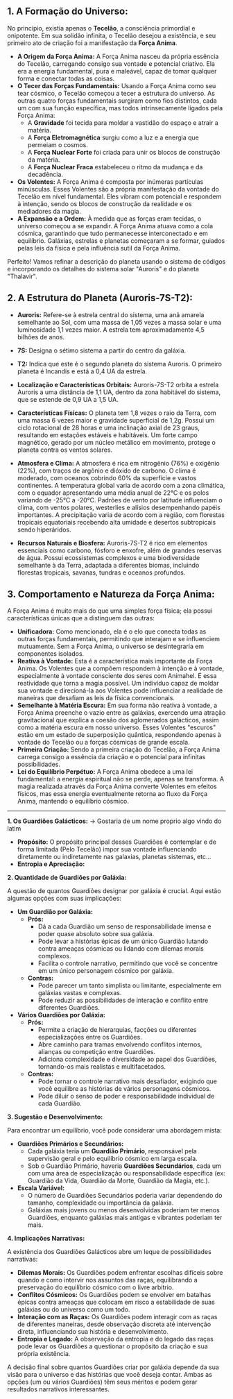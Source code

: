 ## 1. A Formação do Universo:

No princípio, existia apenas o **Tecelão**, a consciência primordial e onipotente. Em sua solidão infinita, o Tecelão desejou a existência, e seu primeiro ato de criação foi a manifestação da **Força Anima**.

* **A Origem da Força Anima:** A Força Anima nasceu da própria essência do Tecelão, carregando consigo sua vontade e potencial criativo. Ela era a energia fundamental, pura e maleável, capaz de tomar qualquer forma e conectar todas as coisas.
* **O Tecer das Forças Fundamentais:** Usando a Força Anima como seu tear cósmico, o Tecelão começou a tecer a estrutura do universo. As outras quatro forças fundamentais surgiram como fios distintos, cada um com sua função específica, mas todos intrinsecamente ligados pela Força Anima:
    * A **Gravidade** foi tecida para moldar a vastidão do espaço e atrair a matéria.
    * A **Força Eletromagnética** surgiu como a luz e a energia que permeiam o cosmos.
    * A **Força Nuclear Forte** foi criada para unir os blocos de construção da matéria.
    * A **Força Nuclear Fraca** estabeleceu o ritmo da mudança e da decadência.
* **Os Volentes:** A Força Anima é composta por inúmeras partículas minúsculas. Esses Volentes são a própria manifestação da vontade do Tecelão em nível fundamental. Eles vibram com potencial e respondem à intenção, sendo os blocos de construção da realidade e os mediadores da magia.
* **A Expansão e a Ordem:** À medida que as forças eram tecidas, o universo começou a se expandir. A Força Anima atuava como a cola cósmica, garantindo que tudo permanecesse interconectado e em equilíbrio. Galáxias, estrelas e planetas começaram a se formar, guiados pelas leis da física e pela influência sutil da Força Anima.

Perfeito! Vamos refinar a descrição do planeta usando o sistema de códigos e incorporando os detalhes do sistema solar "Auroris" e do planeta "Thalavir".

## 2. A Estrutura do Planeta (Auroris-7S-T2):

* **Auroris:** Refere-se à estrela central do sistema, uma anã amarela semelhante ao Sol, com uma massa de 1,05 vezes a massa solar e uma luminosidade 1,1 vezes maior. A estrela tem aproximadamente 4,5 bilhões de anos.
    
* **7S:** Designa o sétimo sistema a partir do centro da galáxia.
    
* **T2:** Indica que este é o segundo planeta do sistema Auroris. O primeiro planeta é Incandis e está a 0,4 UA da estrela.
    
* **Localização e Características Orbitais:** Auroris-7S-T2 orbita a estrela Auroris a uma distância de 1,1 UA, dentro da zona habitável do sistema, que se estende de 0,9 UA a 1,5 UA.
    
* **Características Físicas:** O planeta tem 1,8 vezes o raio da Terra, com uma massa 6 vezes maior e gravidade superficial de 1,2g. Possui um ciclo rotacional de 28 horas e uma inclinação axial de 23 graus, resultando em estações estáveis e habitáveis. Um forte campo magnético, gerado por um núcleo metálico em movimento, protege o planeta contra os ventos solares.
    
* **Atmosfera e Clima:** A atmosfera é rica em nitrogênio (76%) e oxigênio (22%), com traços de argônio e dióxido de carbono. O clima é moderado, com oceanos cobrindo 60% da superfície e vastos continentes. A temperatura global varia de acordo com a zona climática, com o equador apresentando uma média anual de 22°C e os polos variando de -25°C a -20°C. Padrões de vento por latitude influenciam o clima, com ventos polares, westerlies e alísios desempenhando papéis importantes. A precipitação varia de acordo com a região, com florestas tropicais equatoriais recebendo alta umidade e desertos subtropicais sendo hiperáridos.
    
* **Recursos Naturais e Biosfera:** Auroris-7S-T2 é rico em elementos essenciais como carbono, fósforo e enxofre, além de grandes reservas de água. Possui ecossistemas complexos e uma biodiversidade semelhante à da Terra, adaptada a diferentes biomas, incluindo florestas tropicais, savanas, tundras e oceanos profundos.

## 3. Comportamento e Natureza da Força Anima:

A Força Anima é muito mais do que uma simples força física; ela possui características únicas que a distinguem das outras:

* **Unificadora:** Como mencionado, ela é o elo que conecta todas as outras forças fundamentais, permitindo que interajam e se influenciem mutuamente. Sem a Força Anima, o universo se desintegraria em componentes isolados.
* **Reativa à Vontade:** Esta é a característica mais importante da Força Anima. Os Volentes que a compõem respondem à intenção e à vontade, especialmente à vontade consciente dos seres com Animahel. É essa reatividade que torna a magia possível. Um indivíduo capaz de moldar sua vontade e direcioná-la aos Volentes pode influenciar a realidade de maneiras que desafiam as leis da física convencionais.
* **Semelhante à Matéria Escura:** Em sua forma não reativa à vontade, a Força Anima preenche o vazio entre as galáxias, exercendo uma atração gravitacional que explica a coesão dos aglomerados galácticos, assim como a matéria escura em nosso universo. Esses Volentes "escuros" estão em um estado de superposição quântica, respondendo apenas à vontade do Tecelão ou a forças cósmicas de grande escala.
* **Primeira Criação:** Sendo a primeira criação do Tecelão, a Força Anima carrega consigo a essência da criação e o potencial para infinitas possibilidades.
* **Lei do Equilíbrio Perpétuo:** A Força Anima obedece a uma lei fundamental: a energia espiritual não se perde, apenas se transforma. A magia realizada através da Força Anima converte Volentes em efeitos físicos, mas essa energia eventualmente retorna ao fluxo da Força Anima, mantendo o equilíbrio cósmico.

----

**1. Os Guardiões Galácticos:** → Gostaria de um nome proprio algo vindo do latim

* **Propósito:** O propósito principal desses Guardiões é contemplar e de forma limitada (Pelo Tecelão) impor sua vontade influenciando diretamente ou indiretamente nas galaxias, planetas sistemas, etc...
* **Entropia e Apreciação:** 

**2. Quantidade de Guardiões por Galáxia:**

A questão de quantos Guardiões designar por galáxia é crucial. Aqui estão algumas opções com suas implicações:

* **Um Guardião por Galáxia:**
    * **Prós:**
        * Dá a cada Guardião um senso de responsabilidade imensa e poder quase absoluto sobre sua galáxia.
        * Pode levar a histórias épicas de um único Guardião lutando contra ameaças cósmicas ou lidando com dilemas morais complexos.
        * Facilita o controle narrativo, permitindo que você se concentre em um único personagem cósmico por galáxia.
    * **Contras:**
        * Pode parecer um tanto simplista ou limitante, especialmente em galáxias vastas e complexas.
        * Pode reduzir as possibilidades de interação e conflito entre diferentes Guardiões.
* **Vários Guardiões por Galáxia:**
    * **Prós:**
        * Permite a criação de hierarquias, facções ou diferentes especializações entre os Guardiões.
        * Abre caminho para tramas envolvendo conflitos internos, alianças ou competição entre Guardiões.
        * Adiciona complexidade e diversidade ao papel dos Guardiões, tornando-os mais realistas e multifacetados.
    * **Contras:**
        * Pode tornar o controle narrativo mais desafiador, exigindo que você equilibre as histórias de vários personagens cósmicos.
        * Pode diluir o senso de poder e responsabilidade individual de cada Guardião.

**3. Sugestão e Desenvolvimento:**

Para encontrar um equilíbrio, você pode considerar uma abordagem mista:

* **Guardiões Primários e Secundários:**
    * Cada galáxia teria um **Guardião Primário**, responsável pela supervisão geral e pelo equilíbrio cósmico em larga escala.
    * Sob o Guardião Primário, haveria **Guardiões Secundários**, cada um com uma área de especialização ou responsabilidade específica (ex: Guardião da Vida, Guardião da Morte, Guardião da Magia, etc.).
* **Escala Variável:**
    * O número de Guardiões Secundários poderia variar dependendo do tamanho, complexidade ou importância da galáxia.
    * Galáxias mais jovens ou menos desenvolvidas poderiam ter menos Guardiões, enquanto galáxias mais antigas e vibrantes poderiam ter mais.

**4. Implicações Narrativas:**

A existência dos Guardiões Galácticos abre um leque de possibilidades narrativas:

* **Dilemas Morais:** Os Guardiões podem enfrentar escolhas difíceis sobre quando e como intervir nos assuntos das raças, equilibrando a preservação do equilíbrio cósmico com o livre arbítrio.
* **Conflitos Cósmicos:** Os Guardiões podem se envolver em batalhas épicas contra ameaças que colocam em risco a estabilidade de suas galáxias ou do universo como um todo.
* **Interação com as Raças:** Os Guardiões podem interagir com as raças de diferentes maneiras, desde observação discreta até intervenção direta, influenciando sua história e desenvolvimento.
* **Entropia e Legado:** A observação da entropia e do legado das raças pode levar os Guardiões a questionar o propósito da criação e sua própria existência.

A decisão final sobre quantos Guardiões criar por galáxia depende da sua visão para o universo e das histórias que você deseja contar. Ambas as opções (um ou vários Guardiões) têm seus méritos e podem gerar resultados narrativos interessantes.